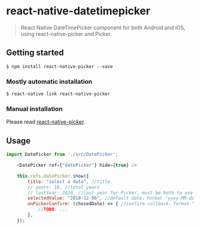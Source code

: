 
# react-native-datetimepicker

>React Native DateTimePicker component for both Android and iOS, using react-native-picker and Picker.

## Getting started

`$ npm install react-native-picker --save`

### Mostly automatic installation

`$ react-native link react-native-picker`

### Manual installation

Please read [react-native-picker](https://github.com/beefe/react-native-picker#usage).

## Usage

```javascript
import DatePicker from './src/DatePicker';
```

```javascript
    <DatePicker ref={"datePicker"} hide={true} />
```

```javascript
    this.refs.datePicker.show({
        title: "select a date", //title
        // years: 10, //total years
        // lastYear: 2020, //last year for Picker, must be both to use years
        selectedValue: "2018-12-06", //default date，format "yyyy-MM-dd"
        onPickerConfirm: (chosedDate) => { //confirm callback，format "yyyy-MM-dd"
            //TODO: ...
        },
    });
```
  